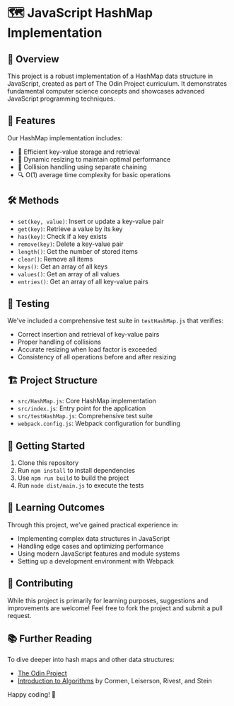 # 🗺️ JavaScript HashMap Implementation

## 🌟 Overview
This project is a robust implementation of a HashMap data structure in JavaScript, created as part of The Odin Project curriculum. It demonstrates fundamental computer science concepts and showcases advanced JavaScript programming techniques.

## 🚀 Features
Our HashMap implementation includes:

- 🔑 Efficient key-value storage and retrieval
- 🔄 Dynamic resizing to maintain optimal performance
- 🧮 Collision handling using separate chaining
- 🔍 O(1) average time complexity for basic operations

## 🛠️ Methods
- `set(key, value)`: Insert or update a key-value pair
- `get(key)`: Retrieve a value by its key
- `has(key)`: Check if a key exists
- `remove(key)`: Delete a key-value pair
- `length()`: Get the number of stored items
- `clear()`: Remove all items
- `keys()`: Get an array of all keys
- `values()`: Get an array of all values
- `entries()`: Get an array of all key-value pairs

## 🧪 Testing
We've included a comprehensive test suite in `testHashMap.js` that verifies:
- Correct insertion and retrieval of key-value pairs
- Proper handling of collisions
- Accurate resizing when load factor is exceeded
- Consistency of all operations before and after resizing

## 🏗️ Project Structure
- `src/HashMap.js`: Core HashMap implementation
- `src/index.js`: Entry point for the application
- `src/testHashMap.js`: Comprehensive test suite
- `webpack.config.js`: Webpack configuration for bundling

## 🚦 Getting Started
1. Clone this repository
2. Run `npm install` to install dependencies
3. Use `npm run build` to build the project
4. Run `node dist/main.js` to execute the tests

## 🧠 Learning Outcomes
Through this project, we've gained practical experience in:
- Implementing complex data structures in JavaScript
- Handling edge cases and optimizing performance
- Using modern JavaScript features and module systems
- Setting up a development environment with Webpack

## 🤝 Contributing
While this project is primarily for learning purposes, suggestions and improvements are welcome! Feel free to fork the project and submit a pull request.

## 📚 Further Reading
To dive deeper into hash maps and other data structures:
- [The Odin Project](https://www.theodinproject.com/)
- [Introduction to Algorithms](https://mitpress.mit.edu/books/introduction-algorithms-third-edition) by Cormen, Leiserson, Rivest, and Stein

Happy coding! 🚀